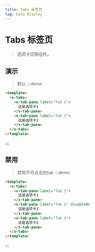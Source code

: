 ```yaml
---
title: Tabs 标签页
tag: Data Display
---
```


# Tabs 标签页
> 选项卡切换组件。

## 演示
> 默认
:::demo
```html
<template>
  <x-tabs>
    <x-tab-pane label="Tab 1">
      这是选项卡1
    </x-tab-pane>
    <x-tab-pane label="Tab 2">
      这是选项卡2
    </x-tab-pane>
  </x-tabs>
</template>
```
:::

## 禁用
> 禁用不可点击的tab
:::demo
```html
<template>
  <x-tabs>
    <x-tab-pane label="Tab 1">
      这是选项卡1
    </x-tab-pane>
    <x-tab-pane label="Tab 2" disabled>
      这是选项卡2
    </x-tab-pane>
    <x-tab-pane label="Tab 3">
      这是选项卡3
    </x-tab-pane>
  </x-tabs>
</template>
```
:::